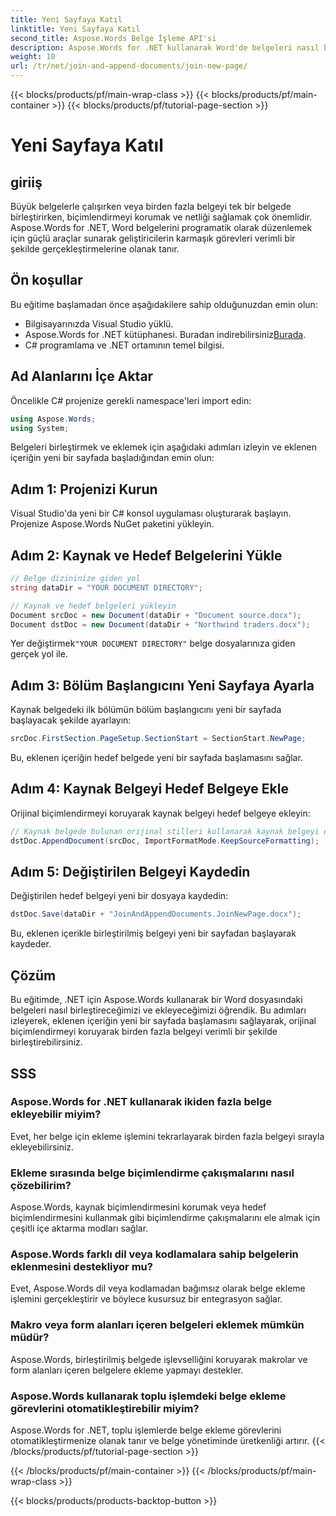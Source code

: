 ```yaml
---
title: Yeni Sayfaya Katıl
linktitle: Yeni Sayfaya Katıl
second_title: Aspose.Words Belge İşleme API'si
description: Aspose.Words for .NET kullanarak Word'de belgeleri nasıl birleştireceğinizi ve ekleyeceğinizi öğrenin. Verimli belge birleştirme için adım adım kılavuzumuzu izleyin.
weight: 10
url: /tr/net/join-and-append-documents/join-new-page/
---
```


{{< blocks/products/pf/main-wrap-class >}}
{{< blocks/products/pf/main-container >}}
{{< blocks/products/pf/tutorial-page-section >}}

# Yeni Sayfaya Katıl

## giriiş

Büyük belgelerle çalışırken veya birden fazla belgeyi tek bir belgede birleştirirken, biçimlendirmeyi korumak ve netliği sağlamak çok önemlidir. Aspose.Words for .NET, Word belgelerini programatik olarak düzenlemek için güçlü araçlar sunarak geliştiricilerin karmaşık görevleri verimli bir şekilde gerçekleştirmelerine olanak tanır.

## Ön koşullar

Bu eğitime başlamadan önce aşağıdakilere sahip olduğunuzdan emin olun:
- Bilgisayarınızda Visual Studio yüklü.
-  Aspose.Words for .NET kütüphanesi. Buradan indirebilirsiniz[Burada](https://releases.aspose.com/words/net/).
- C# programlama ve .NET ortamının temel bilgisi.

## Ad Alanlarını İçe Aktar

Öncelikle C# projenize gerekli namespace'leri import edin:

```csharp
using Aspose.Words;
using System;
```

Belgeleri birleştirmek ve eklemek için aşağıdaki adımları izleyin ve eklenen içeriğin yeni bir sayfada başladığından emin olun:

## Adım 1: Projenizi Kurun

Visual Studio'da yeni bir C# konsol uygulaması oluşturarak başlayın. Projenize Aspose.Words NuGet paketini yükleyin.

## Adım 2: Kaynak ve Hedef Belgelerini Yükle

```csharp
// Belge dizininize giden yol
string dataDir = "YOUR DOCUMENT DIRECTORY";

// Kaynak ve hedef belgeleri yükleyin
Document srcDoc = new Document(dataDir + "Document source.docx");
Document dstDoc = new Document(dataDir + "Northwind traders.docx");
```

 Yer değiştirmek`"YOUR DOCUMENT DIRECTORY"` belge dosyalarınıza giden gerçek yol ile.

## Adım 3: Bölüm Başlangıcını Yeni Sayfaya Ayarla

Kaynak belgedeki ilk bölümün bölüm başlangıcını yeni bir sayfada başlayacak şekilde ayarlayın:

```csharp
srcDoc.FirstSection.PageSetup.SectionStart = SectionStart.NewPage;
```

Bu, eklenen içeriğin hedef belgede yeni bir sayfada başlamasını sağlar.

## Adım 4: Kaynak Belgeyi Hedef Belgeye Ekle

Orijinal biçimlendirmeyi koruyarak kaynak belgeyi hedef belgeye ekleyin:

```csharp
// Kaynak belgede bulunan orijinal stilleri kullanarak kaynak belgeyi ekleyin.
dstDoc.AppendDocument(srcDoc, ImportFormatMode.KeepSourceFormatting);
```

## Adım 5: Değiştirilen Belgeyi Kaydedin

Değiştirilen hedef belgeyi yeni bir dosyaya kaydedin:

```csharp
dstDoc.Save(dataDir + "JoinAndAppendDocuments.JoinNewPage.docx");
```

Bu, eklenen içerikle birleştirilmiş belgeyi yeni bir sayfadan başlayarak kaydeder.

## Çözüm

Bu eğitimde, .NET için Aspose.Words kullanarak bir Word dosyasındaki belgeleri nasıl birleştireceğimizi ve ekleyeceğimizi öğrendik. Bu adımları izleyerek, eklenen içeriğin yeni bir sayfada başlamasını sağlayarak, orijinal biçimlendirmeyi koruyarak birden fazla belgeyi verimli bir şekilde birleştirebilirsiniz.

## SSS

### Aspose.Words for .NET kullanarak ikiden fazla belge ekleyebilir miyim?
Evet, her belge için ekleme işlemini tekrarlayarak birden fazla belgeyi sırayla ekleyebilirsiniz.

### Ekleme sırasında belge biçimlendirme çakışmalarını nasıl çözebilirim?
Aspose.Words, kaynak biçimlendirmesini korumak veya hedef biçimlendirmesini kullanmak gibi biçimlendirme çakışmalarını ele almak için çeşitli içe aktarma modları sağlar.

### Aspose.Words farklı dil veya kodlamalara sahip belgelerin eklenmesini destekliyor mu?
Evet, Aspose.Words dil veya kodlamadan bağımsız olarak belge ekleme işlemini gerçekleştirir ve böylece kusursuz bir entegrasyon sağlar.

### Makro veya form alanları içeren belgeleri eklemek mümkün müdür?
Aspose.Words, birleştirilmiş belgede işlevselliğini koruyarak makrolar ve form alanları içeren belgelere ekleme yapmayı destekler.

### Aspose.Words kullanarak toplu işlemdeki belge ekleme görevlerini otomatikleştirebilir miyim?
Aspose.Words for .NET, toplu işlemlerde belge ekleme görevlerini otomatikleştirmenize olanak tanır ve belge yönetiminde üretkenliği artırır.
{{< /blocks/products/pf/tutorial-page-section >}}

{{< /blocks/products/pf/main-container >}}
{{< /blocks/products/pf/main-wrap-class >}}

{{< blocks/products/products-backtop-button >}}
